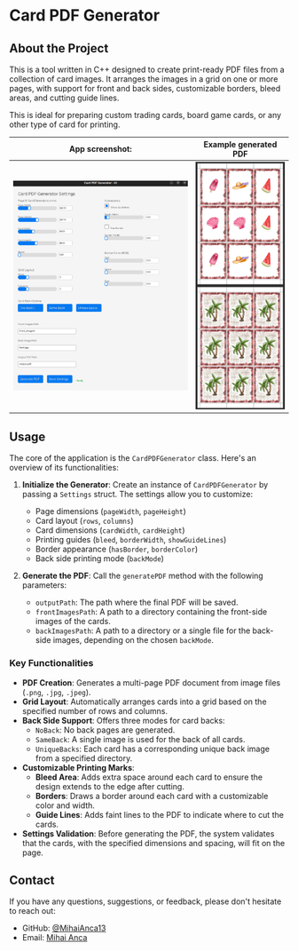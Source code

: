 # Card PDF Generator

## About the Project

This is a tool written in C++ designed to create print-ready PDF files from a collection of card images. It arranges the images in a grid on one or more pages, with support for front and back sides, customizable borders, bleed areas, and cutting guide lines.

This is ideal for preparing custom trading cards, board game cards, or any other type of card for printing.


|       App screenshot:        |    Example generated PDF     |
|:----------------------------:|:----------------------------:|
| ![app.png](examples/app.png) | ![pdf.png](examples/pdf.png) |

## Usage

The core of the application is the `CardPDFGenerator` class. Here's an overview of its functionalities:

1.  **Initialize the Generator**: Create an instance of `CardPDFGenerator` by passing a `Settings` struct. The settings allow you to customize:
    *   Page dimensions (`pageWidth`, `pageHeight`)
    *   Card layout (`rows`, `columns`)
    *   Card dimensions (`cardWidth`, `cardHeight`)
    *   Printing guides (`bleed`, `borderWidth`, `showGuideLines`)
    *   Border appearance (`hasBorder`, `borderColor`)
    *   Back side printing mode (`backMode`)

2.  **Generate the PDF**: Call the `generatePDF` method with the following parameters:
    *   `outputPath`: The path where the final PDF will be saved.
    *   `frontImagesPath`: A path to a directory containing the front-side images of the cards.
    *   `backImagesPath`: A path to a directory or a single file for the back-side images, depending on the chosen `backMode`.

### Key Functionalities

*   **PDF Creation**: Generates a multi-page PDF document from image files (`.png`, `.jpg`, `.jpeg`).
*   **Grid Layout**: Automatically arranges cards into a grid based on the specified number of rows and columns.
*   **Back Side Support**: Offers three modes for card backs:
    *   `NoBack`: No back pages are generated.
    *   `SameBack`: A single image is used for the back of all cards.
    *   `UniqueBacks`: Each card has a corresponding unique back image from a specified directory.
*   **Customizable Printing Marks**:
    *   **Bleed Area**: Adds extra space around each card to ensure the design extends to the edge after cutting.
    *   **Borders**: Draws a border around each card with a customizable color and width.
    *   **Guide Lines**: Adds faint lines to the PDF to indicate where to cut the cards.
*   **Settings Validation**: Before generating the PDF, the system validates that the cards, with the specified dimensions and spacing, will fit on the page.

## Contact

If you have any questions, suggestions, or feedback, please don't hesitate to reach out:
- GitHub: [@MihaiAnca13](https://github.com/MihaiAnca13)
- Email: [Mihai Anca](mailto:41regdzqx@mozmail.com)

